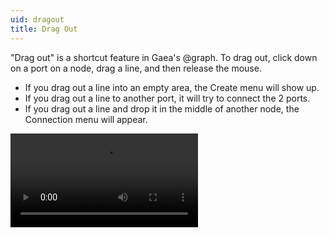 ```yaml
---
uid: dragout
title: Drag Out
---
```


"Drag out" is a shortcut feature in Gaea's @graph. To drag out, click down on a port on a node, drag a line, and then release the mouse.

- If you drag out a line into an empty area, the Create menu will show up.
- If you drag out a line to another port, it will try to connect the 2 ports.
- If you drag out a line and drop it in the middle of another node, the Connection menu will appear.

<video controls>
  <source src="/mp4/cnv-portal-create.mp4" type="video/mp4">
</video>
